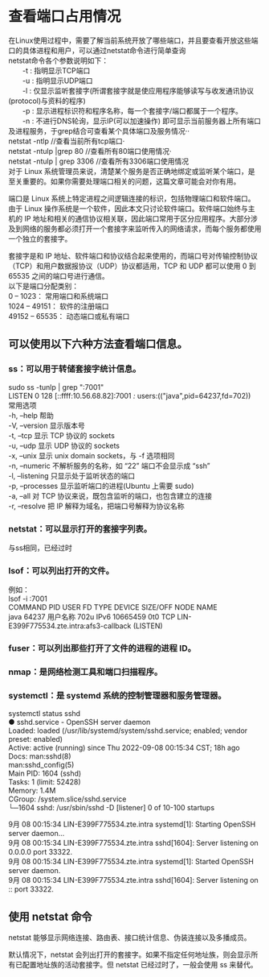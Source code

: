 # 查看端口占用情况
在Linux使用过程中，需要了解当前系统开放了哪些端口，并且要查看开放这些端口的具体进程和用户，可以通过netstat命令进行简单查询  
netstat命令各个参数说明如下：  
　　-t : 指明显示TCP端口  
　　-u : 指明显示UDP端口  
　　-l : 仅显示监听套接字(所谓套接字就是使应用程序能够读写与收发通讯协议(protocol)与资料的程序)  
　　-p : 显示进程标识符和程序名称，每一个套接字/端口都属于一个程序。  
　　-n : 不进行DNS轮询，显示IP(可以加速操作)
即可显示当前服务器上所有端口及进程服务，于grep结合可查看某个具体端口及服务情况··  
netstat -ntlp   //查看当前所有tcp端口·  
netstat -ntulp |grep 80   //查看所有80端口使用情况·  
netstat -ntulp | grep 3306   //查看所有3306端口使用情况  
对于 Linux 系统管理员来说，清楚某个服务是否正确地绑定或监听某个端口，是至关重要的。如果你需要处理端口相关的问题，这篇文章可能会对你有用。  

端口是 Linux 系统上特定进程之间逻辑连接的标识，包括物理端口和软件端口。由于 Linux 操作系统是一个软件，因此本文只讨论软件端口。软件端口始终与主机的 IP 地址和相关的通信协议相关联，因此端口常用于区分应用程序。大部分涉及到网络的服务都必须打开一个套接字来监听传入的网络请求，而每个服务都使用一个独立的套接字。  

套接字是和 IP 地址、软件端口和协议结合起来使用的，而端口号对传输控制协议（TCP）和用户数据报协议（UDP）协议都适用，TCP 和 UDP 都可以使用 0 到 65535 之间的端口号进行通信。  
以下是端口分配类别：  
0 – 1023： 常用端口和系统端口  
1024 – 49151： 软件的注册端口  
49152 – 65535： 动态端口或私有端口  

## 可以使用以下六种方法查看端口信息。

### ss：可以用于转储套接字统计信息。
sudo ss -tunlp | grep ":7001"  
LISTEN  0        128         [::ffff:10.56.68.82]:7001     *:*       users:(("java",pid=64237,fd=702))    
常用选项  
-h, –help 帮助  
 -V, –version 显示版本号  
 -t, –tcp 显示 TCP 协议的 sockets  
 -u, –udp 显示 UDP 协议的 sockets  
 -x, –unix 显示 unix domain sockets，与 -f 选项相同  
 -n, –numeric 不解析服务的名称，如 “22” 端口不会显示成 “ssh”  
 -l, –listening 只显示处于监听状态的端口  
 -p, –processes 显示监听端口的进程(Ubuntu 上需要 sudo)  
 -a, –all 对 TCP 协议来说，既包含监听的端口，也包含建立的连接  
 -r, –resolve 把 IP 解释为域名，把端口号解释为协议名称  
 
### netstat：可以显示打开的套接字列表。
与ss相同，已经过时  

### lsof：可以列出打开的文件。
例如：  
lsof -i :7001  
COMMAND   PID               USER   FD   TYPE   DEVICE SIZE/OFF NODE NAME  
java    64237 用户名称  702u  IPv6 10665459      0t0  TCP LIN-E399F775534.zte.intra:afs3-callback (LISTEN)  
### fuser：可以列出那些打开了文件的进程的进程 ID。  
### nmap：是网络检测工具和端口扫描程序。    
### systemctl：是 systemd 系统的控制管理器和服务管理器。
systemctl status sshd  
● sshd.service - OpenSSH server daemon  
   Loaded: loaded (/usr/lib/systemd/system/sshd.service; enabled; vendor preset: enabled)  
   Active: active (running) since Thu 2022-09-08 00:15:34 CST; 18h ago  
     Docs: man:sshd(8)  
           man:sshd_config(5)  
 Main PID: 1604 (sshd)  
    Tasks: 1 (limit: 52428)  
   Memory: 1.4M  
   CGroup: /system.slice/sshd.service  
           └─1604 sshd: /usr/sbin/sshd -D [listener] 0 of 10-100 startups  

9月 08 00:15:34 LIN-E399F775534.zte.intra systemd[1]: Starting OpenSSH server daemon...  
9月 08 00:15:34 LIN-E399F775534.zte.intra sshd[1604]: Server listening on 0.0.0.0 port 33322.  
9月 08 00:15:34 LIN-E399F775534.zte.intra systemd[1]: Started OpenSSH server daemon.  
9月 08 00:15:34 LIN-E399F775534.zte.intra sshd[1604]: Server listening on :: port 33322.  
## 使用 netstat 命令 

netstat 能够显示网络连接、路由表、接口统计信息、伪装连接以及多播成员。  

默认情况下，netstat 会列出打开的套接字。如果不指定任何地址族，则会显示所有已配置地址族的活动套接字。但 netstat 已经过时了，一般会使用 ss 来替代。  









